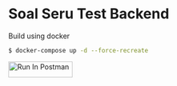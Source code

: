 # Soal Seru Test Backend

Build using docker

```bash
$ docker-compose up -d --force-recreate
```

[<img src="https://run.pstmn.io/button.svg" alt="Run In Postman" style="width: 128px; height: 32px;">](https://god.gw.postman.com/run-collection/13971022-aca83e38-6bd0-44e9-9db7-fa30ada4f593?action=collection%2Ffork&source=rip_markdown&collection-url=entityId%3D13971022-aca83e38-6bd0-44e9-9db7-fa30ada4f593%26entityType%3Dcollection%26workspaceId%3D6d98f18d-6d37-49a2-ab39-c2e6236ce714)
